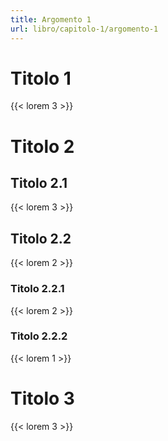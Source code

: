 ```yaml
---
title: Argomento 1
url: libro/capitolo-1/argomento-1
---
```


# Titolo 1

{{< lorem 3 >}}

# Titolo 2

## Titolo 2.1

{{< lorem 3 >}}

## Titolo 2.2

{{< lorem 2 >}}

### Titolo 2.2.1

{{< lorem 2 >}}

### Titolo 2.2.2

{{< lorem 1 >}}

# Titolo 3

{{< lorem 3 >}}